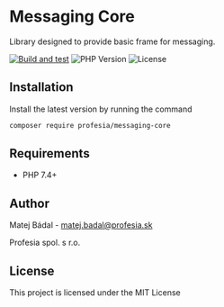 # Messaging Core

Library designed to provide basic frame for messaging.

[![Build and test](https://github.com/profesia/messaging-core/actions/workflows/test-runner.yml/badge.svg?branch=master)](https://github.com/profesia/psr15-symfony-bundle/actions/workflows/test-runner.yml)
![PHP Version](https://img.shields.io/packagist/php-v/profesia/messaging-core)
![License](https://img.shields.io/github/license/profesia/messaging-core)

## Installation
Install the latest version by running the command
```bash
composer require profesia/messaging-core
```
## Requirements
- PHP 7.4+

## Author
Matej Bádal - matej.badal@profesia.sk

Profesia spol. s r.o.
## License
This project is licensed under the MIT License
